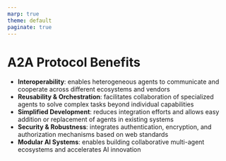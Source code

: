 ```yaml
---
marp: true
theme: default
paginate: true
---
```

# A2A Protocol Benefits

- **Interoperability**: enables heterogeneous agents to communicate and cooperate across different ecosystems and vendors
- **Reusability & Orchestration**: facilitates collaboration of specialized agents to solve complex tasks beyond individual capabilities
- **Simplified Development**: reduces integration efforts and allows easy addition or replacement of agents in existing systems
- **Security & Robustness**: integrates authentication, encryption, and authorization mechanisms based on web standards
- **Modular AI Systems**: enables building collaborative multi-agent ecosystems and accelerates AI innovation

